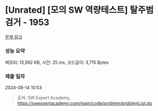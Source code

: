 # [Unrated] [모의 SW 역량테스트] 탈주범 검거 - 1953 

[문제 링크](https://swexpertacademy.com/main/code/problem/problemDetail.do?contestProbId=AV5PpLlKAQ4DFAUq) 

### 성능 요약

메모리: 13,592 KB, 시간: 25 ms, 코드길이: 3,715 Bytes

### 제출 일자

2024-08-14 10:53



> 출처: SW Expert Academy, https://swexpertacademy.com/main/code/problem/problemList.do